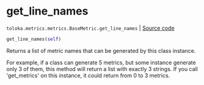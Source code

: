 # get_line_names
`toloka.metrics.metrics.BaseMetric.get_line_names` | [Source code](https://github.com/Toloka/toloka-kit/blob/v1.0.2/src/metrics/metrics.py#L128)

```python
get_line_names(self)
```

Returns a list of metric names that can be generated by this class instance.


For example, if a class can generate 5 metrics, but some instance generate only 3 of them,
this method will return a list with exactly 3 strings. If you call 'get_metrics' on this instance,
it could return from 0 to 3 metrics.

